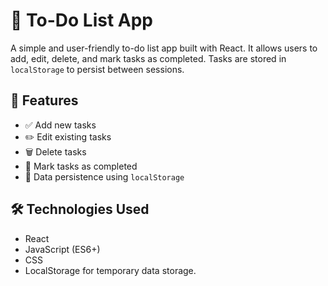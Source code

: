 # 📝 To-Do List App  

A simple and user-friendly to-do list app built with React. It allows users to add, edit, delete, and mark tasks as completed. Tasks are stored in `localStorage` to persist between sessions.  

## 🚀 Features  
- ✅ Add new tasks  
- ✏️ Edit existing tasks  
- 🗑️ Delete tasks  
- 🎯 Mark tasks as completed  
- 💾 Data persistence using `localStorage`  

## 🛠️ Technologies Used  
- React  
- JavaScript (ES6+)  
- CSS
- LocalStorage for temporary data storage.

